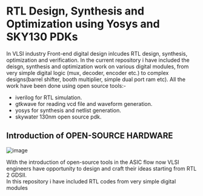 # RTL Design, Synthesis and Optimization using Yosys and SKY130 PDKs 

In VLSI industry Front-end digital design inlcudes RTL design, synthesis, optimization and verification. In the current repository i have included the deisgn, synthesis and optimization work on various digital modules, from very simple digital logic (mux, decoder, encoder etc.) to complex designs(barrel shifter, booth multiplier, simple dual port ram etc). All the work have been done using open source tools:-
 * iverilog for RTL simulation.
 * gtkwave for reading vcd file and waveform generation.
 * yosys for synthesis and netlist generation.
 * skywater 130nm open source pdk.

## Introduction of OPEN-SOURCE HARDWARE
![image](https://user-images.githubusercontent.com/68396186/119715755-f70fd280-be81-11eb-8b5f-a12b945cf499.png)


With the introduction of open-source tools in the ASIC flow now VLSI engineers have opportunity to design and craft their ideas starting from RTL 2 GDSII.  
In this repository i have included RTL codes from very simple digital modules 
